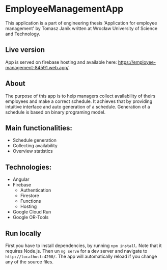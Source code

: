 # EmployeeManagementApp

This application is a part of engineering thesis 'Application for employee management' by Tomasz Janik written at
Wrocław University of Science and Technology.

## Live version

App is served on firebase hosting and available here: https://employee-management-84591.web.app/.

## About

The purpose of this app is to help managers collect availability of theirs employees and make a correct schedule. It
achieves that by providing intuitive interface and auto generation of a schedule. Generation of a schedule is based on
binary programing model.

## Main functionalities:

* Schedule generation
* Collecting availability
* Overview statistics

## Technologies:

* Angular
* Firebase
  * Authentication
  * Firestore
  * Functions
  * Hosting
* Google Cloud Run
* Google OR-Tools

## Run locally

First you have to install dependencies, by running `npm install`. Note that it requires Node.js. Then un `ng serve` for
a dev server and navigate to `http://localhost:4200/`. The app will automatically reload if you change any of the source
files.
